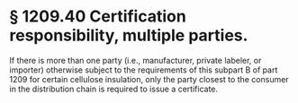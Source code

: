 # § 1209.40   Certification responsibility, multiple parties.

If there is more than one party (i.e., manufacturer, private labeler, or importer) otherwise subject to the requirements of this subpart B of part 1209 for certain cellulose insulation, only the party closest to the consumer in the distribution chain is required to issue a certificate.





